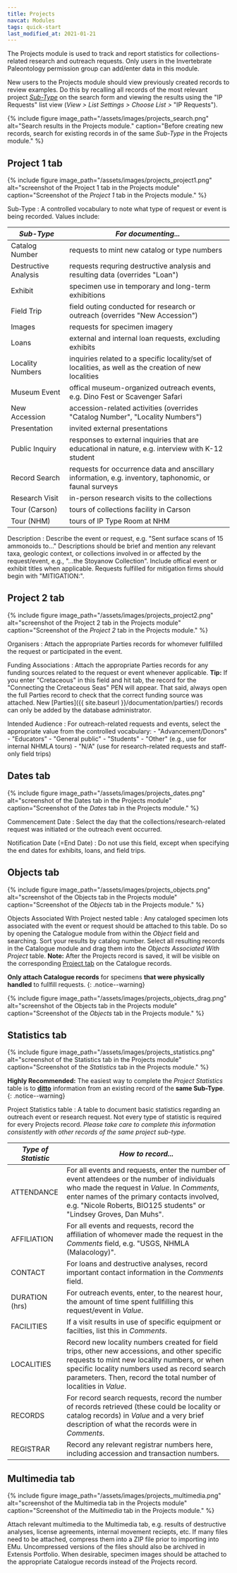 ```yaml
---
title: Projects
navcat: Modules
tags: quick-start
last_modified_at: 2021-01-21
---
```

The Projects module is used to track and report statistics for collections-related research and outreach requests. Only users in the Invertebrate Paleontology permission group can add/enter data in this module.

New users to the Projects module should view previously created records to review examples. Do this by recalling all records of the most relevant project [_Sub-Type_](https://lacmip.github.io/emu/documentation/projects/#project-1-tab) on the search form and viewing the results using the "IP Requests" list view (_View > List Settings > Choose List >_ "IP Requests").

{% include figure image_path="/assets/images/projects_search.png" alt="Search results in the Projects module." caption="Before creating new records, search for existing records in of the same _Sub-Type_ in the Projects module." %}


## Project 1 tab

{% include figure image_path="/assets/images/projects_project1.png" alt="screenshot of the Project 1 tab in the Projects module" caption="Screenshot of the *Project 1* tab in the Projects module." %}

Sub-Type
: A controlled vocabulary to note what type of request or event is being recorded. Values include:

 *Sub-Type* | *For documenting...*
   --- | ---
   Catalog Number | requests to mint new catalog or type numbers
   Destructive Analysis | requests requring destructive analysis and resulting data (overrides "Loan")
   Exhibit | specimen use in temporary and long-term exhibitions
   Field Trip | field outing conducted for research or outreach (overrides "New Accession")
   Images | requests for specimen imagery
   Loans | external and internal loan requests, excluding exhibits
   Locality Numbers | inquiries related to a specific locality/set of localities, as well as the creation of new localities
   Museum Event | offical museum-organized outreach events, e.g. Dino Fest or Scavenger Safari
   New Accession | accession-related activities (overrides "Catalog Number", "Locality Numbers")
   Presentation | invited external presentations
   Public Inquiry | responses to external inquiries that are educational in nature, e.g. interview with K-12 student
   Record Search | requests for occurrence data and anscillary information, e.g. inventory, taphonomic, or faunal surveys
   Research Visit | in-person research visits to the collections
   Tour (Carson) | tours of collections facility in Carson
   Tour (NHM) | tours of IP Type Room at NHM
   
   
Description
: Describe the event or request, e.g. "Sent surface scans of 15 ammonoids to..." Descriptions should be brief and mention any relevant taxa, geologic context, or collections involved in or affected by the request/event, e.g., "...the Stoyanow Collection". Include offical event or exhibit titles when applicable. Requests fulfilled for mitigation firms should begin with "MITIGATION:".


## Project 2 tab

{% include figure image_path="/assets/images/projects_project2.png" alt="screenshot of the Project 2 tab in the Projects module" caption="Screenshot of the *Project 2* tab in the Projects module." %}

Organisers
: Attach the appropriate Parties records for whomever fullfilled the request or participated in the event.

Funding Associations
: Attach the appropriate Parties records for any funding sources related to the request or event whenever applicable. **Tip:** If you enter "Cretaceous" in this field and hit tab, the record for the "Connecting the Cretaceous Seas" PEN will appear. That said, always open the full Parties record to check that the correct funding source was attached. New [Parties]({{ site.baseurl }}/documentation/parties/) records can only be added by the database administrator.

Intended Audience
: For outreach-related requests and events, select the appropriate value from the controlled vocabulary:
    - "Advancement/Donors"
    - "Educators"
    - "General public"
    - "Students"
    - "Other" (e.g., use for internal NHMLA tours)
    - "N/A" (use for research-related requests and staff-only field trips)
    

## Dates tab

{% include figure image_path="/assets/images/projects_dates.png" alt="screenshot of the Dates tab in the Projects module" caption="Screenshot of the *Dates* tab in the Projects module." %}

Commencement Date
: Select the day that the collections/research-related request was initiated or the outreach event occurred.

Notification Date (=End Date)
: Do not use this field, except when specifying the end dates for exhibits, loans, and field trips.


## Objects tab

{% include figure image_path="/assets/images/projects_objects.png" alt="screenshot of the Objects tab in the Projects module" caption="Screenshot of the *Objects* tab in the Projects module." %}

Objects Associated With Project nested table
: Any cataloged specimen lots associated with the event or request should be attached to this table. Do so by opening the Catalogue module from within the _Object_ field and searching. Sort your results by catalog number. Select all resulting records in the Catalogue module and drag them into the _Objects Associated With Project_ table. **Note:** After the Projects record is saved, it will be visible on the corresponding [Project tab](https://lacmip.github.io/emu/documentation/catalogue/#project-tab) on the Catalogue records.

**Only attach Catalogue records** for specimens **that were physically handled** to fullfill requests.
{: .notice--warning}

{% include figure image_path="/assets/images/projects_objects_drag.png" alt="screenshot of the Objects tab in the Projects module" caption="Screenshot of the *Objects* tab in the Projects module." %}

## Statistics tab

{% include figure image_path="/assets/images/projects_statistics.png" alt="screenshot of the Statistics tab in the Projects module" caption="Screenshot of the *Statistics* tab in the Projects module." %}

**Highly Recommended:** The easiest way to complete the _Project Statistics_ table is to [**ditto**](http://help.emu.axiell.com/latest/en/Topics/Common/The%20Ditto%20utility.htm?Highlight=ditto) information from an existing record of the **same Sub-Type**.
{: .notice--warning}

Project Statistics table
: A table to document basic statistics regarding an outreach event or research request. Not every type of statistic is required for every Projects record. _Please take care to complete this information consistently with other records of the same project sub-type._ 

 *Type of Statistic* | *How to record...*
   --- | ---
   ATTENDANCE | For all events and requests, enter the number of event attendees or the number of individuals who made the request in _Value_. In _Comments_, enter names of the primary contacts involved, e.g. "Nicole Roberts, BIO125 students" or "Lindsey Groves, Dan Muhs".
   AFFILIATION | For all events and requests, record the affiliation of whomever made the request in the _Comments_ field, e.g. "USGS, NHMLA (Malacology)".
   CONTACT | For loans and destructive analyses, record important contact information in the _Comments_ field.
   DURATION (hrs) | For outreach events, enter, to the nearest hour, the amount of time spent fullfilling this request/event in _Value_.
   FACILITIES | If a visit results in use of specific equipment or facilties, list this in _Comments_.
   LOCALITIES | Record new locality numbers created for field trips, other new accessions, and other specific requests to mint new locality numbers, or when specific locality numbers used as record search parameters. Then, record the total number of localities in _Value_.
   RECORDS | For record search requests, record the number of records retrieved (these could be locality or catalog records) in _Value_ and a very brief description of what the records were in _Comments_.
   REGISTRAR | Record any relevant registrar numbers here, including accession and transaction numbers.

## Multimedia tab

{% include figure image_path="/assets/images/projects_multimedia.png" alt="screenshot of the Multimedia tab in the Projects module" caption="Screenshot of the *Multimedia* tab in the Projects module." %}

Attach relevant multimedia to the Multimedia tab, e.g. results of destructive analyses, license agreements, internal movement reciepts, etc. If many files need to be attached, compress them into a ZIP file prior to importing into EMu. Uncompressed versions of the files should also be archived in Extensis Portfolio. When desirable, specimen images should be attached to the appropriate Catalogue records instead of the Projects record.
